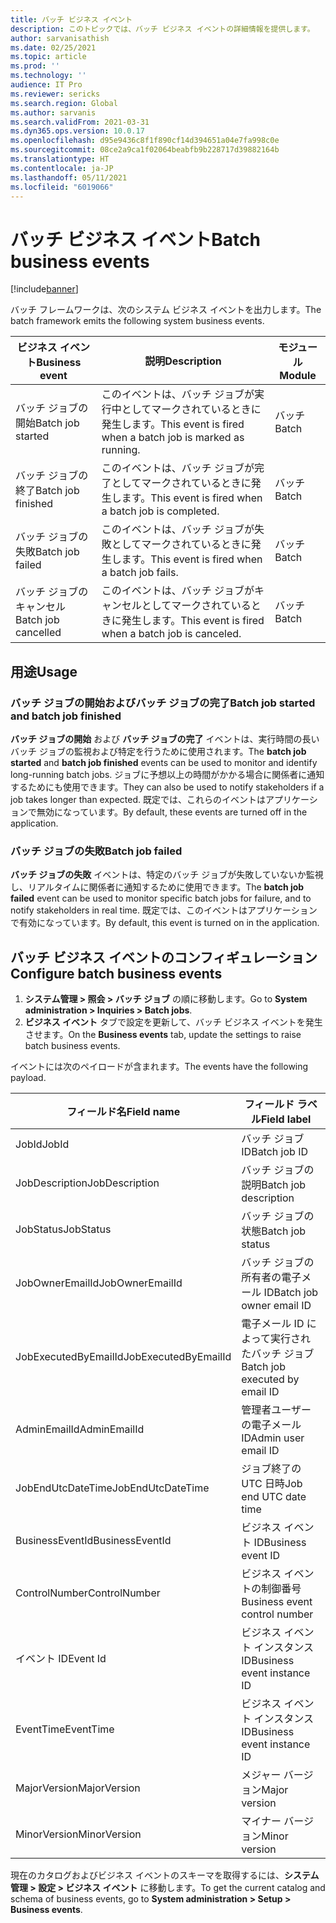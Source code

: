 ```yaml
---
title: バッチ ビジネス イベント
description: このトピックでは、バッチ ビジネス イベントの詳細情報を提供します。
author: sarvanisathish
ms.date: 02/25/2021
ms.topic: article
ms.prod: ''
ms.technology: ''
audience: IT Pro
ms.reviewer: sericks
ms.search.region: Global
ms.author: sarvanis
ms.search.validFrom: 2021-03-31
ms.dyn365.ops.version: 10.0.17
ms.openlocfilehash: d95e9436c8f1f890cf14d394651a04e7fa998c0e
ms.sourcegitcommit: 08ce2a9ca1f02064beabfb9b228717d39882164b
ms.translationtype: HT
ms.contentlocale: ja-JP
ms.lasthandoff: 05/11/2021
ms.locfileid: "6019066"
---
```

# <a name="batch-business-events"></a><span data-ttu-id="755da-103">バッチ ビジネス イベント</span><span class="sxs-lookup"><span data-stu-id="755da-103">Batch business events</span></span>

[!include[banner](../includes/banner.md)]

<span data-ttu-id="755da-104">バッチ フレームワークは、次のシステム ビジネス イベントを出力します。</span><span class="sxs-lookup"><span data-stu-id="755da-104">The batch framework emits the following system business events.</span></span>

| <span data-ttu-id="755da-105">ビジネス イベント</span><span class="sxs-lookup"><span data-stu-id="755da-105">Business event</span></span> | <span data-ttu-id="755da-106">説明</span><span class="sxs-lookup"><span data-stu-id="755da-106">Description</span></span> | <span data-ttu-id="755da-107">モジュール</span><span class="sxs-lookup"><span data-stu-id="755da-107">Module</span></span> |
|----------------|-------------|--------|
| <span data-ttu-id="755da-108">バッチ ジョブの開始</span><span class="sxs-lookup"><span data-stu-id="755da-108">Batch job started</span></span> | <span data-ttu-id="755da-109">このイベントは、バッチ ジョブが実行中としてマークされているときに発生します。</span><span class="sxs-lookup"><span data-stu-id="755da-109">This event is fired when a batch job is marked as running.</span></span> | <span data-ttu-id="755da-110">バッチ</span><span class="sxs-lookup"><span data-stu-id="755da-110">Batch</span></span> |
| <span data-ttu-id="755da-111">バッチ ジョブの終了</span><span class="sxs-lookup"><span data-stu-id="755da-111">Batch job finished</span></span> | <span data-ttu-id="755da-112">このイベントは、バッチ ジョブが完了としてマークされているときに発生します。</span><span class="sxs-lookup"><span data-stu-id="755da-112">This event is fired when a batch job is completed.</span></span> | <span data-ttu-id="755da-113">バッチ</span><span class="sxs-lookup"><span data-stu-id="755da-113">Batch</span></span> |
| <span data-ttu-id="755da-114">バッチ ジョブの失敗</span><span class="sxs-lookup"><span data-stu-id="755da-114">Batch job failed</span></span> | <span data-ttu-id="755da-115">このイベントは、バッチ ジョブが失敗としてマークされているときに発生します。</span><span class="sxs-lookup"><span data-stu-id="755da-115">This event is fired when a batch job fails.</span></span> | <span data-ttu-id="755da-116">バッチ</span><span class="sxs-lookup"><span data-stu-id="755da-116">Batch</span></span> |
| <span data-ttu-id="755da-117">バッチ ジョブのキャンセル</span><span class="sxs-lookup"><span data-stu-id="755da-117">Batch job cancelled</span></span> | <span data-ttu-id="755da-118">このイベントは、バッチ ジョブがキャンセルとしてマークされているときに発生します。</span><span class="sxs-lookup"><span data-stu-id="755da-118">This event is fired when a batch job is canceled.</span></span> | <span data-ttu-id="755da-119">バッチ</span><span class="sxs-lookup"><span data-stu-id="755da-119">Batch</span></span> |

## <a name="usage"></a><span data-ttu-id="755da-120">用途</span><span class="sxs-lookup"><span data-stu-id="755da-120">Usage</span></span>

### <a name="batch-job-started-and-batch-job-finished"></a><span data-ttu-id="755da-121">バッチ ジョブの開始およびバッチ ジョブの完了</span><span class="sxs-lookup"><span data-stu-id="755da-121">Batch job started and batch job finished</span></span>

<span data-ttu-id="755da-122">**バッチ ジョブの開始** および **バッチ ジョブの完了** イベントは、実行時間の長いバッチ ジョブの監視および特定を行うために使用されます。</span><span class="sxs-lookup"><span data-stu-id="755da-122">The **batch job started** and **batch job finished** events can be used to monitor and identify long-running batch jobs.</span></span> <span data-ttu-id="755da-123">ジョブに予想以上の時間がかかる場合に関係者に通知するためにも使用できます。</span><span class="sxs-lookup"><span data-stu-id="755da-123">They can also be used to notify stakeholders if a job takes longer than expected.</span></span> <span data-ttu-id="755da-124">既定では、これらのイベントはアプリケーションで無効になっています。</span><span class="sxs-lookup"><span data-stu-id="755da-124">By default, these events are turned off in the application.</span></span>

### <a name="batch-job-failed"></a><span data-ttu-id="755da-125">バッチ ジョブの失敗</span><span class="sxs-lookup"><span data-stu-id="755da-125">Batch job failed</span></span>

<span data-ttu-id="755da-126">**バッチ ジョブの失敗** イベントは、特定のバッチ ジョブが失敗していないか監視し、リアルタイムに関係者に通知するために使用できます。</span><span class="sxs-lookup"><span data-stu-id="755da-126">The **batch job failed** event can be used to monitor specific batch jobs for failure, and to notify stakeholders in real time.</span></span> <span data-ttu-id="755da-127">既定では、このイベントはアプリケーションで有効になっています。</span><span class="sxs-lookup"><span data-stu-id="755da-127">By default, this event is turned on in the application.</span></span>

## <a name="configure-batch-business-events"></a><span data-ttu-id="755da-128">バッチ ビジネス イベントのコンフィギュレーション</span><span class="sxs-lookup"><span data-stu-id="755da-128">Configure batch business events</span></span>

1. <span data-ttu-id="755da-129">**システム管理 \> 照会 \> バッチ ジョブ** の順に移動します。</span><span class="sxs-lookup"><span data-stu-id="755da-129">Go to **System administration \> Inquiries \> Batch jobs**.</span></span>
2. <span data-ttu-id="755da-130">**ビジネス イベント** タブで設定を更新して、バッチ ビジネス イベントを発生させます。</span><span class="sxs-lookup"><span data-stu-id="755da-130">On the **Business events** tab, update the settings to raise batch business events.</span></span>

<span data-ttu-id="755da-131">イベントには次のペイロードが含まれます。</span><span class="sxs-lookup"><span data-stu-id="755da-131">The events have the following payload.</span></span>

| <span data-ttu-id="755da-132">フィールド名</span><span class="sxs-lookup"><span data-stu-id="755da-132">Field name</span></span> | <span data-ttu-id="755da-133">フィールド ラベル</span><span class="sxs-lookup"><span data-stu-id="755da-133">Field label</span></span> |
|------------|-------------|
| <span data-ttu-id="755da-134">JobId</span><span class="sxs-lookup"><span data-stu-id="755da-134">JobId</span></span> | <span data-ttu-id="755da-135">バッチ ジョブ ID</span><span class="sxs-lookup"><span data-stu-id="755da-135">Batch job ID</span></span> |
| <span data-ttu-id="755da-136">JobDescription</span><span class="sxs-lookup"><span data-stu-id="755da-136">JobDescription</span></span> | <span data-ttu-id="755da-137">バッチ ジョブの説明</span><span class="sxs-lookup"><span data-stu-id="755da-137">Batch job description</span></span> |
| <span data-ttu-id="755da-138">JobStatus</span><span class="sxs-lookup"><span data-stu-id="755da-138">JobStatus</span></span> | <span data-ttu-id="755da-139">バッチ ジョブの状態</span><span class="sxs-lookup"><span data-stu-id="755da-139">Batch job status</span></span> |
| <span data-ttu-id="755da-140">JobOwnerEmailId</span><span class="sxs-lookup"><span data-stu-id="755da-140">JobOwnerEmailId</span></span> | <span data-ttu-id="755da-141">バッチ ジョブの所有者の電子メール ID</span><span class="sxs-lookup"><span data-stu-id="755da-141">Batch job owner email ID</span></span> |
| <span data-ttu-id="755da-142">JobExecutedByEmailId</span><span class="sxs-lookup"><span data-stu-id="755da-142">JobExecutedByEmailId</span></span> | <span data-ttu-id="755da-143">電子メール ID によって実行されたバッチ ジョブ</span><span class="sxs-lookup"><span data-stu-id="755da-143">Batch job executed by email ID</span></span> |
| <span data-ttu-id="755da-144">AdminEmailId</span><span class="sxs-lookup"><span data-stu-id="755da-144">AdminEmailId</span></span> | <span data-ttu-id="755da-145">管理者ユーザーの電子メール ID</span><span class="sxs-lookup"><span data-stu-id="755da-145">Admin user email ID</span></span> |
| <span data-ttu-id="755da-146">JobEndUtcDateTime</span><span class="sxs-lookup"><span data-stu-id="755da-146">JobEndUtcDateTime</span></span> | <span data-ttu-id="755da-147">ジョブ終了の UTC 日時</span><span class="sxs-lookup"><span data-stu-id="755da-147">Job end UTC date time</span></span> |
| <span data-ttu-id="755da-148">BusinessEventId</span><span class="sxs-lookup"><span data-stu-id="755da-148">BusinessEventId</span></span> | <span data-ttu-id="755da-149">ビジネス イベント ID</span><span class="sxs-lookup"><span data-stu-id="755da-149">Business event ID</span></span> |
| <span data-ttu-id="755da-150">ControlNumber</span><span class="sxs-lookup"><span data-stu-id="755da-150">ControlNumber</span></span> | <span data-ttu-id="755da-151">ビジネス イベントの制御番号</span><span class="sxs-lookup"><span data-stu-id="755da-151">Business event control number</span></span> |
| <span data-ttu-id="755da-152">イベント ID</span><span class="sxs-lookup"><span data-stu-id="755da-152">Event Id</span></span> | <span data-ttu-id="755da-153">ビジネス イベント インスタンス ID</span><span class="sxs-lookup"><span data-stu-id="755da-153">Business event instance ID</span></span> |
| <span data-ttu-id="755da-154">EventTime</span><span class="sxs-lookup"><span data-stu-id="755da-154">EventTime</span></span> | <span data-ttu-id="755da-155">ビジネス イベント インスタンス ID</span><span class="sxs-lookup"><span data-stu-id="755da-155">Business event instance ID</span></span> |
| <span data-ttu-id="755da-156">MajorVersion</span><span class="sxs-lookup"><span data-stu-id="755da-156">MajorVersion</span></span> | <span data-ttu-id="755da-157">メジャー バージョン</span><span class="sxs-lookup"><span data-stu-id="755da-157">Major version</span></span> |
| <span data-ttu-id="755da-158">MinorVersion</span><span class="sxs-lookup"><span data-stu-id="755da-158">MinorVersion</span></span> | <span data-ttu-id="755da-159">マイナー バージョン</span><span class="sxs-lookup"><span data-stu-id="755da-159">Minor version</span></span> |

<span data-ttu-id="755da-160">現在のカタログおよびビジネス イベントのスキーマを取得するには、**システム管理 \> 設定 \> ビジネス イベント** に移動します。</span><span class="sxs-lookup"><span data-stu-id="755da-160">To get the current catalog and schema of business events, go to **System administration \> Setup \> Business events**.</span></span>
